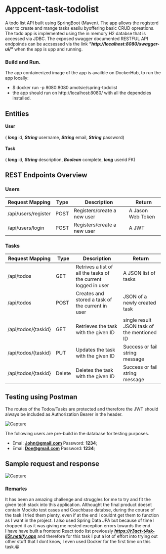 # Appcent-task-todolist

A todo list API built using SpringBoot (Maven). The app allows the registerd user to create and mange tasks easilu byoffering basic CRUD opreations.
The todo app is implemented using the in memory H2 databse that is accessed via JDBC. The exposed  swagger documented RESTFUL API endpoinds can be accsessed
vis the link ***"http://localhost:8080/swagger-ui/"*** when the app is upp and running.

### Build and Run.
The app containerized image of the app is availble on DockerHub, to run the app locally:
- $ docker run -p 8080:8080 amotsie/spring-todolist 
- the app should run on http://localhost:8080/ with all the dependcies installed. 
## Entities
#### User
( ***long*** id,
***String*** username,
 ***String*** email,
***String*** password)

#### Task
( ***long*** id,
***String*** description,
 ***Boolean*** complete,
***long*** userid FK)

## REST Endpoints Overview
### Users
 |  Request Mapping       |        Type           |     Description               |           Return            |
 |---------------         |       ---------------  |    -----------------         |   -----------------         | 
 | /api/users/register    |           POST         |  Registers/create a new user |        A Jason Web Token    |
 | /api/users/login       |           POST         |  Registers/create a new user  |             A JWT           |

 
 ### Tasks
 
  |  Request Mapping      |        Type           |     Description                           |                     Return                |
 |---------------         |       ---------------  |    -----------------                     |           -----------------                | 
 | /api/todos             |           GET         |  Retrives a list of all the tasks of the current logged in user|  A JSON list of tasks  |
 | /api/todos             |           POST         |  Creates and stored a task of the current in user   |     JSON of a newly created task       |
 | /api/todos/{taskid}   |           GET         |  Retrieves the task with the given ID   |   single result JSON task of the mentioned ID       |
 | /api/todos/{taskid}   |           PUT         |  Updates the task with the given ID   |   Success or fail string message       |
 | /api/todos/{taskid}   |           Delete        |  Deletes the task with the given ID   |   Success or fail string message       |
   
 
 ## Testing using Postman
 The routes of the Todos/Tasks are protected and therefore the JWT should always be included as Authorization Bearer in the header.
 
 ![Capture](https://user-images.githubusercontent.com/57603284/118839163-f4840a80-b8ce-11eb-9639-1d6ffe1f7275.PNG)
 
 The following users are pre-build in the database for testing purposes.
 - Emai: **John@gmail.com** Password: **1234**;
 - Emai: **Doe@gmail.com** Password: **1234**;
 
## Sample request and response
![Capture](https://user-images.githubusercontent.com/57603284/118839644-55134780-b8cf-11eb-9f13-481fa2aa2dde.PNG)
 
 ### Remarks
 It has been an amazing challenge and  struggles for me to try and fit the given tech stack into this application.  Althought the final product doesnt contain Mockito test cases and Couchbase databse,
 during the course of the task I tried them plenty, even if at the end I couldnt get them to function as I want in the project. I also used Spring Data JPA but because of time I dropped it as it was giving me nested exception errors towards the end.  
 I have have built a frontend React todo list previously ***https://r3act-t4sk-li5t.netlify.app*** and therefore for this task I put a lot of effort into trying out other stuff that I dont know, I even used Docker for the first time on this task.😀 
